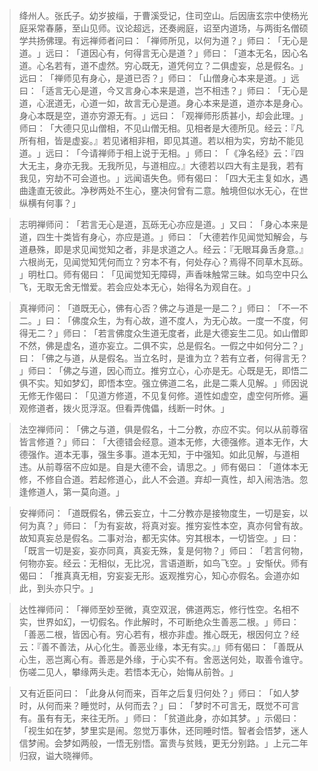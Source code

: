 > 绛州人。张氏子。幼岁披缁，于曹溪受记，住司空山。后因唐玄宗中使杨光庭采常春藤，至山见师。议论超远，还奏阙庭，诏至内道场，与两街名僧硕学共扬佛理。有远禅师者问曰：​「禅师所见，以何为道？​」师曰：​「无心是道。​」远曰：​「道因心有，何得言无心是道？​」师曰：​「道本无名，因心名道。心名若有，道不虚然。穷心既无，道凭何立？二俱虚妄，总是假名。​」远曰：​「禅师见有身心，是道已否？​」师曰：​「山僧身心本来是道。​」远曰：​「适言无心是道，今又言身心本来是道，岂不相违？​」师曰：​「无心是道，心泯道无，心道一如，故言无心是道。身心本来是道，道亦本是身心。身心本既是空，道亦穷源无有。​」远曰：​「观禅师形质甚小，却会此理。​」师曰：​「大德只见山僧相，不见山僧无相。见相者是大德所见。经云：『凡所有相，皆是虚妄。』若见诸相非相，即见其道。若以相为实，穷劫不能见道。​」远曰：​「今请禅师于相上说于无相。​」师曰：​「​《净名经》云：『四大无主，身亦无我。无我所见，与道相应。』大德若以四大有主是我，若有我见，穷劫不可会道也。​」远闻语失色。师有偈曰：​「四大无主复如水，遇曲逢直无彼此。净秽两处不生心，壅决何曾有二意。触境但似水无心，在世纵横有何事？​」

> 志明禅师问：​「若言无心是道，瓦砾无心亦应是道。​」又曰：​「身心本来是道，四生十类皆有身心，亦应是道。​」师曰：​「大德若作见闻觉知解会，与道悬殊，即是求见闻觉知之者，非是求道之人。经云：『无眼耳鼻舌身意。』六根尚无，见闻觉知凭何而立？穷本不有，何处存心？焉得不同草木瓦砾。​」明杜口。师有偈曰：​「见闻觉知无障碍，声香味触常三昧。如鸟空中只么飞，无取无舍无憎爱。若会应处本无心，始得名为观自在。​」

> 真禅师问：​「道既无心，佛有心否？佛之与道是一是二？​」师曰：​「不一不二。​」曰：​「佛度众生，为有心故，道不度人，为无心故。一度一不度，何得无二？​」师曰：​「若言佛度众生道无度者，此是大德妄生二见。如山僧即不然，佛是虚名，道亦妄立。二俱不实，总是假名。一假之中如何分二？​」曰：​「佛之与道，从是假名。当立名时，是谁为立？若有立者，何得言无？​」师曰：​「佛之与道，因心而立。推穷立心，心亦是无。心既是无，即悟二俱不实。知如梦幻，即悟本空。强立佛道二名，此是二乘人见解。​」师因说无修无作偈曰：​「见道方修道，不见复何修。道性如虚空，虚空何所修。遍观修道者，拨火觅浮沤。但看弄傀儡，线断一时休。​」

> 法空禅师问：​「佛之与道，俱是假名，十二分教，亦应不实。何以从前尊宿皆言修道？​」师曰：​「大德错会经意。道本无修，大德强修。道本无作，大德强作。道本无事，强生多事。道本无知，于中强知。如此见解，与道相违。从前尊宿不应如是。自是大德不会，请思之。​」师有偈曰：​「道体本无修，不修自合道。若起修道心，此人不会道。弃却一真性，却入闹浩浩。忽逢修道人，第一莫向道。​」

> 安禅师问：​「道既假名，佛云妄立，十二分教亦是接物度生，一切是妄，以何为真？​」师曰：​「为有妄故，将真对妄。推穷妄性本空，真亦何曾有故。故知真妄总是假名。二事对治，都无实体。穷其根本，一切皆空。​」曰：​「既言一切是妄，妄亦同真，真妄无殊，复是何物？​」师曰：​「若言何物，何物亦妄。经云：无相似，无比况，言语道断，如鸟飞空。​」安惭伏。师有偈曰：​「推真真无相，穷妄妄无形。返观推穷心，知心亦假名。会道亦如此，到头亦只宁。​」

> 达性禅师问：​「禅师至妙至微，真空双泯，佛道两忘，修行性空。名相不实，世界如幻，一切假名。作此解时，不可断绝众生善恶二根。​」师曰：​「善恶二根，皆因心有。穷心若有，根亦非虚。推心既无，根因何立？经云：『善不善法，从心化生。善恶业缘，本无有实。』」师有偈曰：​「善既从心生，恶岂离心有。善恶是外缘，于心实不有。舍恶送何处，取善令谁守。伤嗟二见人，攀缘两头走。若悟本无心，始悔从前咎。​」

> 又有近臣问曰：​「此身从何而来，百年之后复归何处？​」师曰：​「如人梦时，从何而来？睡觉时，从何而去？​」曰：​「梦时不可言无，既觉不可言有。虽有有无，来往无所。​」师曰：​「贫道此身，亦如其梦。​」示偈曰：​「视生如在梦，梦里实是闹。忽觉万事休，还同睡时悟。智者会悟梦，迷人信梦闹。会梦如两般，一悟无别悟。富贵与贫贱，更无分别路。​」上元二年归寂，谥大晓禅师。


